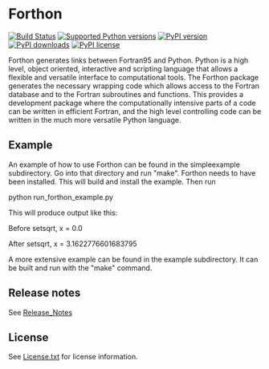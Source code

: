 # Forthon

[![Build Status](https://travis-ci.org/dpgrote/Forthon.svg?branch=master)](https://travis-ci.org/dpgrote/Forthon)
[![Supported Python versions](https://img.shields.io/pypi/pyversions/Forthon.svg)](https://pypi.python.org/pypi/Forthon)
[![PyPI version](https://img.shields.io/pypi/v/Forthon.svg)](https://pypi.python.org/pypi/Forthon)
[![PyPI downloads](https://img.shields.io/pypi/dm/Forthon.svg)](https://pypi.python.org/pypi/Forthon)
[![PyPI license](https://img.shields.io/pypi/l/Forthon.svg)](License.txt)

Forthon generates links between Fortran95 and Python. Python is a high level,
object oriented, interactive and scripting language that allows a flexible
and versatile interface to computational tools. The Forthon package generates
the necessary wrapping code which allows access to the Fortran database and
to the Fortran subroutines and functions. This provides a development package
where the computationally intensive parts of a code can be written in
efficient Fortran, and the high level controlling code can be written in the
much more versatile Python language.

## Example

An example of how to use Forthon can be found in the simpleexample subdirectory. Go into
that directory and run "make". Forthon needs to have been installed.
This will build and install the example. Then run

python run_forthon_example.py

This will produce output like this:

Before setsqrt, x = 0.0

After setsqrt, x = 3.1622776601683795

A more extensive example can be found in the example subdirectory. It can be built and run with the "make" command.

## Release notes

See [Release_Notes](Release_Notes)

## License

See [License.txt](License.txt) for license information.

